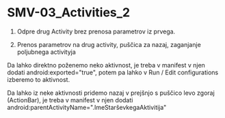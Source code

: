 # SMV-03_Activities_2
1. Odpre drug Activity brez prenosa parametrov iz prvega.

2. Prenos parametrov na drug activity, puščica za nazaj, zaganjanje poljubnega activityja

Da lahko direktno poženemo neko aktivnost, je treba v manifest v njen dodati android:exported="true", potem pa lahko v Run / Edit configurations izberemo to aktivnost.

Da lahko iz neke aktivnosti pridemo nazaj v prejšnjo s puščico levo zgoraj (ActionBar), je treba v manifest v njen dodati android:parentActivityName=".ImeStarševkegaAktivitija"
